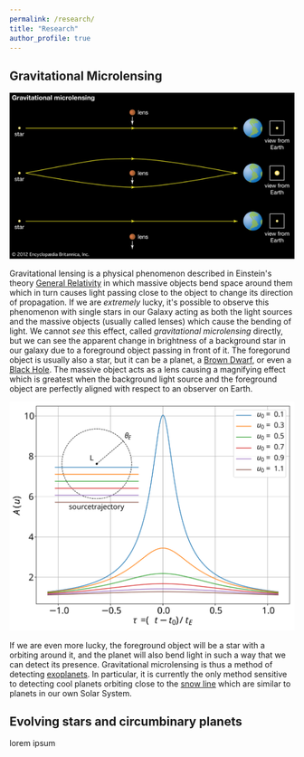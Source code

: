 ```yaml
---
permalink: /research/
title: "Research"
author_profile: true
---
```

## Gravitational Microlensing
![Cartoon picture of the gravitational microlensing phenomenon](../images/microlensing.jpg)

Gravitational lensing is a physical phenomenon described in 
 Einstein's theory [General Relativity](https://en.wikipedia.org/wiki/General_relativity)
in which massive objects bend space around them which in turn causes light 
passing close to the object to change its direction of propagation.
If we are *extremely* lucky, it's possible to observe this phenomenon with
single stars in our Galaxy acting as both the light sources and the massive
objects (usually called lenses) which cause the bending of light.
We cannot *see* this effect, called *gravitational microlensing* directly, 
but we can see the apparent change in brightness of a background star in 
our galaxy due to a foreground object passing in front of it. The foregorund
object is usually also a star, but it can be a planet, a 
[Brown Dwarf](https://en.wikipedia.org/wiki/Brown_dwarf), or even a [Black
Hole](https://en.wikipedia.org/wiki/Black_hole). 
The massive object acts as a lens causing a magnifying effect which is 
greatest when the background light source and the foreground object are 
perfectly aligned with respect to an observer on Earth.

![Magnification of a point light source due to point mass lensing object.](../images/magnification.svg)

If we are even more lucky, the foreground object will be a star with a 
orbiting around it, and the planet will also bend light in such a way that
we can detect its presence. Gravitational microlensing is thus a method
of detecting [exoplanets](https://en.wikipedia.org/wiki/Exoplanet). In 
particular, it is currently the only method sensitive to detecting cool 
planets orbiting close to the [snow line](https://en.wikipedia.org/wiki/Frost_line_(astrophysics)) which are similar
to planets in our own Solar System.

## Evolving stars and circumbinary planets
lorem ipsum

